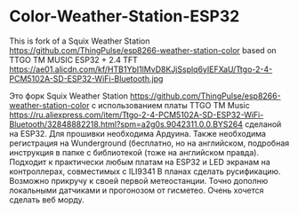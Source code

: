 # Color-Weather-Station-ESP32
This is fork of a Squix Weather Station 
https://github.com/ThingPulse/esp8266-weather-station-color
based on TTGO TM MUSIC ESP32 + 2.4 TFT
https://ae01.alicdn.com/kf/HTB1YbI1lMvD8KJjSsplq6yIEFXaU/Ttgo-2-4-PCM5102A-SD-ESP32-WiFi-Bluetooth.jpg

Это форк Squix Weather Station
https://github.com/ThingPulse/esp8266-weather-station-color
с использованием платы TTGO TM Music
https://ru.aliexpress.com/item/Ttgo-2-4-PCM5102A-SD-ESP32-WiFi-Bluetooth/32848882218.html?spm=a2g0s.9042311.0.0.BYS264
cделаной на ESP32. 
Для прошивки необходима Ардуина. Также необходима регистрация на Wunderground (бесплатно, но на английском, подробная инструкция в папке с библиотекой (тоже на английском правда).
Подходит к практически любым платам на ESP32 и LED экранам на контроллерах, совместимых с ILI9341
В планах сделать русификацию. Возможно прикручу к своей первой метеостанции. Точно дополню локальными датчиками и прогонозом от гисметео. 
Очень хочется сделать веб морду.
